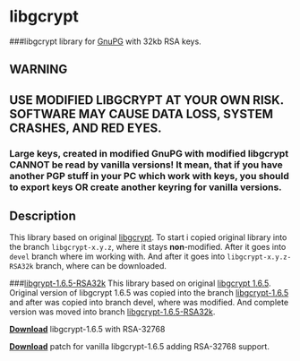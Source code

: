 # libgcrypt
###libgcrypt library for [GnuPG](https://github.com/nikitasius/GnuPG/) with 32kb RSA keys.
## WARNING
## USE MODIFIED LIBGCRYPT AT YOUR OWN RISK. SOFTWARE MAY CAUSE DATA LOSS, SYSTEM CRASHES, AND RED EYES.
### Large keys, created in modified GnuPG with modified libgcrypt CANNOT be read by vanilla versions! It mean, that if you have another PGP stuff in your PC which work with keys, you should to export keys OR create another keyring for vanilla versions.

## Description
This library based on original [libgcrypt](https://gnupg.org/ftp/gcrypt/libgcrypt/). To start i copied original library into the branch `libgcrypt-x.y.z`, where it stays **non**-modified. After it goes into `devel` branch where im working with. And after it goes into `libgcrypt-x.y.z-RSA32k` branch, where can be downloaded.

###[libgrypt-1.6.5-RSA32k](https://github.com/nikitasius/libgcrypt/tree/1.6.5-RSA32k)
This library based on original [libgcrypt 1.6.5](https://gnupg.org/ftp/gcrypt/libgcrypt/libgcrypt-1.6.5.tar.bz2). Original version of libgcrypt 1.6.5 was copied into the branch [libgcrypt-1.6.5](https://github.com/nikitasius/libgcrypt/tree/libgcrypt-1.6.5) and after was copied into branch devel, where was modified. And complete version was moved into branch [libgcrypt-1.6.5-RSA32k](https://github.com/nikitasius/libgcrypt/tree/1.6.5-RSA32k).

[**Download**](https://github.com/nikitasius/libgcrypt/archive/1.6.5-RSA32k.zip) libgcrypt-1.6.5 with RSA-32768

[**Download**](https://raw.githubusercontent.com/nikitasius/libgcrypt/1.6.5-RSA32k/libgcrypt-1.6.5-RSA32k.patch) patch for vanilla libgcrypt-1.6.5 adding RSA-32768 support.
